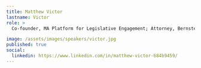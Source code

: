 ```yaml
---
title: Matthew Victor
lastname: Victor
role: >
  Co-founder, MA Platform for Legislative Engagement; Attorney, Bernstein Shur

image: /assets/images/speakers/victor.jpg
published: true
social:
  linkedin: https://www.linkedin.com/in/matthew-victor-684b9459/
---
```

